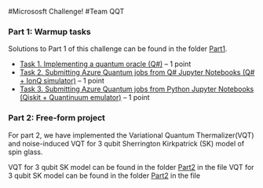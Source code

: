 #Micrososft Challenge!
#Team QQT

### Part 1: Warmup tasks
Solutions to Part 1 of this challenge can be found in the folder [Part1](./Part1).
* [Task 1. Implementing a quantum oracle (Q#)](./Part1/Task1_QuantumOracleQsharp.ipynb) – 1 point
* [Task 2. Submitting Azure Quantum jobs from Q# Jupyter Notebooks (Q# + IonQ simulator)](./Part1/Task2_DeutschAlgorithmQsharpIonQ.ipynb) – 1 point
* [Task 3. Submitting Azure Quantum jobs from Python Jupyter Notebooks (Qiskit + Quantinuum emulator)](./Part1/Task3_QrngQiskitQuantinuum.ipynb) – 1 point

### Part 2: Free-form project
For part 2, we have implemented the Variational Quantum Thermalizer(VQT) and noise-induced VQT for 3 qubit Sherrington Kirkpatrick (SK) model of spin glass.
 
VQT for 3 qubit SK model can be found in  the folder [Part2](./Part2) in the file 
VQT for 3 qubit SK model can be found in  the folder [Part2](./Part2) in the file 

